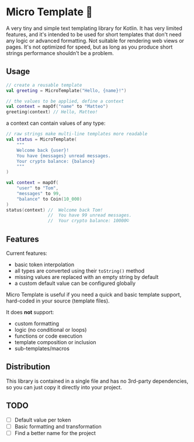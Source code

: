 # Micro Template 📃

A very tiny and simple text templating library for Kotlin. It has very limited features, and it's intended to be used for short templates that don't need any logic or advanced formatting. Not suitable for rendering web views or pages. It's not optimized for speed, but as long as you produce short strings performance shouldn't be a problem.

## Usage

```kotlin
// create a reusable template
val greeting = MicroTemplate("Hello, {name}!")

// the values to be applied, define a context
val context = mapOf("name" to "Matteo")
greeting(context) // Hello, Matteo!
```
a context can contain values of any type:

```kotlin
// raw strings make multi-line templates more readable
val status = MicroTemplate(
    """
    Welcome back {user}! 
    You have {messages} unread messages. 
    Your crypto balance: {balance}
    """
)

val context = mapOf(
    "user" to "Tom",
    "messages" to 99,
    "balance" to Coin(10_000)
)
status(context) //  Welcome back Tom! 
                //  You have 99 unread messages.
                //  Your crypto balance: 10000©
```

## Features

Current features:
- basic token interpolation
- all types are converted using their `toString()` method
- missing values are replaced with an empty string by default
- a custom default value can be configured globally

Micro Template is useful if you need a quick and basic template support, hard-coded in your source (template files).

It does **not** support:
- custom formatting
- logic (no conditional or loops)
- functions or code execution
- template composition or inclusion
- sub-templates/macros

## Distribution

This library is contained in a single file and has no 3rd-party dependencies, so you can just copy it directly into your project.


## TODO

- [ ] Default value per token
- [ ] Basic formatting and transformation
- [ ] Find a better name for the project